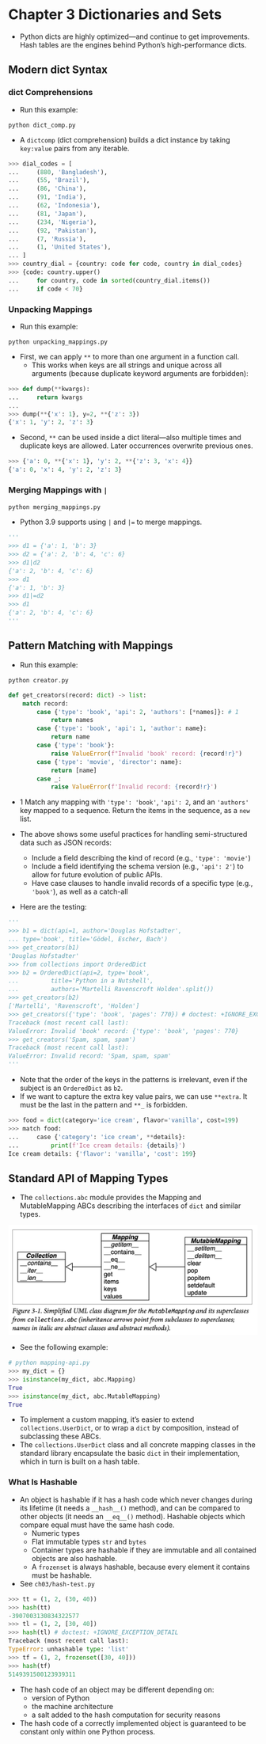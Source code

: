 # Chapter 3 Dictionaries and Sets

* Python dicts are highly optimized—and continue to get improvements. Hash tables are the engines behind Python’s high-performance dicts.

## Modern dict Syntax

### dict Comprehensions

* Run this example:

```
python dict_comp.py
```

* A `dictcomp` (dict comprehension) builds a dict instance by taking `key:value` pairs from any iterable.

```python
>>> dial_codes = [
...     (880, 'Bangladesh'),
...     (55, 'Brazil'),
...     (86, 'China'),
...     (91, 'India'),
...     (62, 'Indonesia'),
...     (81, 'Japan'),
...     (234, 'Nigeria'),
...     (92, 'Pakistan'),
...     (7, 'Russia'),
...     (1, 'United States'),
... ]
>>> country_dial = {country: code for code, country in dial_codes}
>>> {code: country.upper()
...     for country, code in sorted(country_dial.items())
...     if code < 70}

```

### Unpacking Mappings

* Run this example:

```shell
python unpacking_mappings.py
```

* First, we can apply `**` to more than one argument in a function call.
    * This works when keys are all strings and unique across all arguments (because duplicate keyword arguments are forbidden):

```python
>>> def dump(**kwargs):
...     return kwargs
...
>>> dump(**{'x': 1}, y=2, **{'z': 3})
{'x': 1, 'y': 2, 'z': 3}
```

* Second, `**` can be used inside a dict literal—also multiple times and duplicate keys are allowed. Later occurrences overwrite previous ones.

```python
>>> {'a': 0, **{'x': 1}, 'y': 2, **{'z': 3, 'x': 4}}
{'a': 0, 'x': 4, 'y': 2, 'z': 3}
```

### Merging Mappings with `|`

```
python merging_mappings.py
```

* Python 3.9 supports using `|` and `|=` to merge mappings.

```python
'''
>>> d1 = {'a': 1, 'b': 3}
>>> d2 = {'a': 2, 'b': 4, 'c': 6}
>>> d1|d2
{'a': 2, 'b': 4, 'c': 6}
>>> d1
{'a': 1, 'b': 3}
>>> d1|=d2
>>> d1
{'a': 2, 'b': 4, 'c': 6}
'''
```

## Pattern Matching with Mappings

* Run this example:
```
python creator.py
```

```python
def get_creators(record: dict) -> list:
    match record:
        case {'type': 'book', 'api': 2, 'authors': [*names]}: # 1
            return names
        case {'type': 'book', 'api': 1, 'author': name}:
            return name
        case {'type': 'book'}:
            raise ValueError(f"Invalid 'book' record: {record!r}")
        case {'type': 'movie', 'director': name}:
            return [name]
        case _:
            raise ValueError(f'Invalid record: {record!r}')
```

* 1 Match any mapping with `'type': 'book'`, `'api': 2`, and an `'authors'` key mapped to a sequence. Return the items in the sequence, as a `new` list.
* The above shows some useful practices for handling semi-structured data such as JSON records:
    * Include a field describing the kind of record (e.g., `'type': 'movie'`)
    * Include a field identifying the schema version (e.g., `'api': 2'`) to allow for future evolution of public APIs.
    * Have case clauses to handle invalid records of a specific type (e.g., `'book'`), as well as a catch-all

* Here are the testing:

```python
'''
>>> b1 = dict(api=1, author='Douglas Hofstadter',
... type='book', title='Gödel, Escher, Bach')
>>> get_creators(b1)
'Douglas Hofstadter'
>>> from collections import OrderedDict
>>> b2 = OrderedDict(api=2, type='book',
...         title='Python in a Nutshell',
...         authors='Martelli Ravenscroft Holden'.split())
>>> get_creators(b2)
['Martelli', 'Ravenscroft', 'Holden']
>>> get_creators({'type': 'book', 'pages': 770}) # doctest: +IGNORE_EXCEPTION_DETAIL
Traceback (most recent call last):
ValueError: Invalid 'book' record: {'type': 'book', 'pages': 770}
>>> get_creators('Spam, spam, spam')
Traceback (most recent call last):
ValueError: Invalid record: 'Spam, spam, spam'
'''
```

* Note that the order of the keys in the patterns is irrelevant, even if the subject is an `OrderedDict` as `b2`.
* If we want to capture the extra key value pairs, we can use `**extra`. It must be the last in the pattern and `**_` is forbidden.

```python
>>> food = dict(category='ice cream', flavor='vanilla', cost=199)
>>> match food:
...     case {'category': 'ice cream', **details}:
...         print(f'Ice cream details: {details}')
Ice cream details: {'flavor': 'vanilla', 'cost': 199}
```

## Standard API of Mapping Types

* The `collections.abc` module provides the Mapping and MutableMapping ABCs describing the interfaces of `dict` and similar types.

![3-1](./images/0301MappingABC.png)

* See the following example:

```python
# python mapping-api.py
>>> my_dict = {}
>>> isinstance(my_dict, abc.Mapping)
True
>>> isinstance(my_dict, abc.MutableMapping)
True
```

* To implement a custom mapping, it’s easier to extend `collections.UserDict`, or to wrap a `dict` by composition, instead of subclassing these ABCs.
* The `collections.UserDict` class and all concrete mapping classes in the standard library encapsulate the basic `dict` in their implementation, which in turn is built on a hash table.

### What Is Hashable

* An object is hashable if it has a hash code which never changes during its lifetime (it needs a `__hash__()` method), and can be compared to other objects (it needs an `__eq__()` method). Hashable objects which compare equal must have the same hash code.
    * Numeric types
    * Flat immutable types `str` and `bytes`
    * Container types are hashable if they are immutable and all contained objects are also hashable.
    * A `frozenset` is always hashable, because every element it contains must be hashable.
* See `ch03/hash-test.py`

```python
>>> tt = (1, 2, (30, 40))
>>> hash(tt)
-3907003130834322577
>>> tl = (1, 2, [30, 40])
>>> hash(tl) # doctest: +IGNORE_EXCEPTION_DETAIL
Traceback (most recent call last):
TypeError: unhashable type: 'list'
>>> tf = (1, 2, frozenset([30, 40]))
>>> hash(tf)
5149391500123939311
```

* The hash code of an object may be different depending on:
    * version of Python
    * the machine architecture
    * a salt added to the hash computation for security reasons
* The hash code of a correctly implemented object is guaranteed to be constant only within one Python process.

